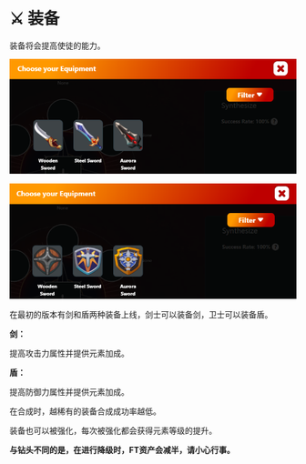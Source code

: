 # ⚔ 装备

装备将会提高使徒的能力。

![](<../.gitbook/assets/image (26) (1).png>)

![](<../.gitbook/assets/image (21).png>)

在最初的版本有剑和盾两种装备上线，剑士可以装备剑，卫士可以装备盾。

**剑：**

提高攻击力属性并提供元素加成。

**盾：**

提高防御力属性并提供元素加成。

在合成时，越稀有的装备合成成功率越低。

装备也可以被强化，每次被强化都会获得元素等级的提升。



**与钻头不同的是，在进行降级时，FT资产会减半，请小心行事。**
